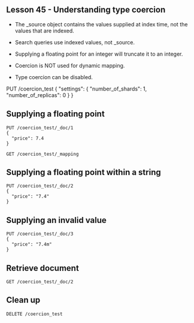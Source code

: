## Lesson 45 - Understanding type coercion

- The _source object contains the values supplied at index time, not the values that are indexed.

- Search queries use indexed values, not _source.
- Supplying a floating point for an integer will truncate it to an integer.
- Coercion is NOT used for dynamic mapping.

- Type coercion can be disabled.

PUT /coercion_test
{
  "settings": {
    "number_of_shards": 1,
    "number_of_replicas": 0
  }
}

## Supplying a floating point
```
PUT /coercion_test/_doc/1
{
  "price": 7.4
}

GET /coercion_test/_mapping
```

## Supplying a floating point within a string
```
PUT /coercion_test/_doc/2
{
  "price": "7.4"
}
```

## Supplying an invalid value
```
PUT /coercion_test/_doc/3
{
  "price": "7.4m"
}
```

## Retrieve document
```
GET /coercion_test/_doc/2
```

## Clean up
```
DELETE /coercion_test
```
